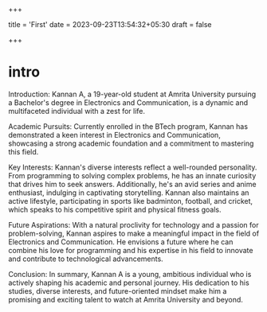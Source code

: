 +++

title = 'First'
date = 2023-09-23T13:54:32+05:30
draft = false

+++

# intro

Introduction:
Kannan A, a 19-year-old student at Amrita University pursuing a Bachelor's degree in Electronics and Communication, is a dynamic and multifaceted individual with a zest for life.

Academic Pursuits:
Currently enrolled in the BTech program, Kannan has demonstrated a keen interest in Electronics and Communication, showcasing a strong academic foundation and a commitment to mastering this field.

Key Interests:
Kannan's diverse interests reflect a well-rounded personality. From programming to solving complex problems, he has an innate curiosity that drives him to seek answers. Additionally, he's an avid series and anime enthusiast, indulging in captivating storytelling. Kannan also maintains an active lifestyle, participating in sports like badminton, football, and cricket, which speaks to his competitive spirit and physical fitness goals.

Future Aspirations:
With a natural proclivity for technology and a passion for problem-solving, Kannan aspires to make a meaningful impact in the field of Electronics and Communication. He envisions a future where he can combine his love for programming and his expertise in his field to innovate and contribute to technological advancements.

Conclusion:
In summary, Kannan A is a young, ambitious individual who is actively shaping his academic and personal journey. His dedication to his studies, diverse interests, and future-oriented mindset make him a promising and exciting talent to watch at Amrita University and beyond.
